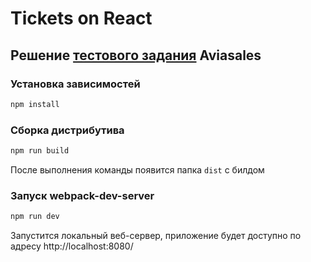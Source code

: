 # Tickets on React

## Решение [тестового задания](https://github.com/KosyanMedia/test-tasks/tree/master/aviasales) Aviasales

### Установка зависимостей
```bash
npm install
```

### Сборка дистрибутива

```bash
npm run build
```
После выполнения команды появится папка `dist` с билдом

### Запуск webpack-dev-server

```bash
npm run dev
```

Запустится локальный веб-сервер, приложение будет доступно по адресу http://localhost:8080/
